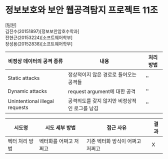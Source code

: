 # 정보보호와 보안 웹공격탐지 프로젝트 11조


[팀원]  
김진수(20151897)[정보보안암호수학과]  
전현근(20153224)[소프트웨어학부]  
장성용(20152838)[소프트웨어학부]  

|비정상 데이터의 공격 종류|내용|처리 방법
|-------------------------|---|--------|
|Static attacks|정상적이지 않은 경로로 들어오는 공격들|''|
|Dynamic attacks|request argument에 대한 공격|''|
|Unintentional illegal requests|공격의도를 갖지 않지만 비정상적인 로그를 남김|''|


|시도명|시도 세부 방법|접근 사유|결과|
|-----|---------------|--------|----|
|벡터 처리 방법|벡터화를 어쩌고 저쩌고|기존 벡터화 방식이 어쩌고 저쩌고|X|
